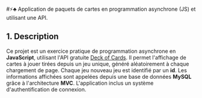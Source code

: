 #⚡♣️ Application de paquets de cartes en programmation asynchrone (JS) et utilisant une API.

## 1. Description 
Ce projet est un exercice pratique de programmation asynchrone en **JavaScript**, utilisant l'API gratuite [Deck of Cards](https://deckofcardsapi.com/).
Il permet l'affichage de cartes à jouer tirées depuis un jeu unique, généré aléatoirement à chaque chargement de page. Chaque jeu nouveau jeu est identifié par un **id**.
Les informations affichées sont appelées depuis une base de données **MySQL** grâce à l'architecture **MVC**.
L'application inclus un système d'authentification de connexion.
